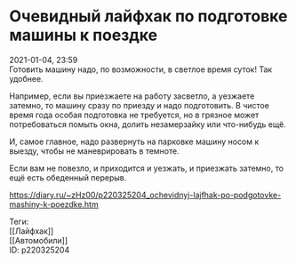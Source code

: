 Очевидный лайфхак по подготовке машины к поездке
=================================================

   
 2021-01-04, 23:59   
  Готовить машину надо, по возможности, в светлое время суток! Так удобнее.   
   
 Например, если вы приезжаете на работу засветло, а уезжаете затемно, то машину сразу по приезду и надо подготовить. В чистое время года особая подготовка не требуется, но в грязное может потребоваться помыть окна, долить незамерзайку или что-нибудь ещё.   
   
 И, самое главное, надо развернуть на парковке машину носом к выезду, чтобы не маневрировать в темноте.   
   
 Если вам не повезло, и приходится и уезжать, и приезжать затемно, то ещё есть обеденный перерыв.   
    
 <https://diary.ru/~zHz00/p220325204_ochevidnyj-lajfhak-po-podgotovke-mashiny-k-poezdke.htm>   
   
 Теги:   
 [[Лайфхак]]   
 [[Автомобили]]   
 ID: p220325204